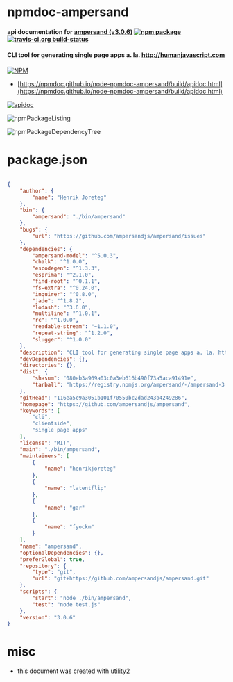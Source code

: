 # npmdoc-ampersand

#### api documentation for  [ampersand (v3.0.6)](https://github.com/ampersandjs/ampersand)  [![npm package](https://img.shields.io/npm/v/npmdoc-ampersand.svg?style=flat-square)](https://www.npmjs.org/package/npmdoc-ampersand) [![travis-ci.org build-status](https://api.travis-ci.org/npmdoc/node-npmdoc-ampersand.svg)](https://travis-ci.org/npmdoc/node-npmdoc-ampersand)

#### CLI tool for generating single page apps a. la. http://humanjavascript.com

[![NPM](https://nodei.co/npm/ampersand.png?downloads=true&downloadRank=true&stars=true)](https://www.npmjs.com/package/ampersand)

- [https://npmdoc.github.io/node-npmdoc-ampersand/build/apidoc.html](https://npmdoc.github.io/node-npmdoc-ampersand/build/apidoc.html)

[![apidoc](https://npmdoc.github.io/node-npmdoc-ampersand/build/screenCapture.buildCi.browser.%252Ftmp%252Fbuild%252Fapidoc.html.png)](https://npmdoc.github.io/node-npmdoc-ampersand/build/apidoc.html)

![npmPackageListing](https://npmdoc.github.io/node-npmdoc-ampersand/build/screenCapture.npmPackageListing.svg)

![npmPackageDependencyTree](https://npmdoc.github.io/node-npmdoc-ampersand/build/screenCapture.npmPackageDependencyTree.svg)



# package.json

```json

{
    "author": {
        "name": "Henrik Joreteg"
    },
    "bin": {
        "ampersand": "./bin/ampersand"
    },
    "bugs": {
        "url": "https://github.com/ampersandjs/ampersand/issues"
    },
    "dependencies": {
        "ampersand-model": "^5.0.3",
        "chalk": "^1.0.0",
        "escodegen": "^1.3.3",
        "esprima": "^2.1.0",
        "find-root": "^0.1.1",
        "fs-extra": "^0.24.0",
        "inquirer": "^0.8.0",
        "jade": "^1.8.2",
        "lodash": "^3.6.0",
        "multiline": "^1.0.1",
        "rc": "^1.0.0",
        "readable-stream": "~1.1.0",
        "repeat-string": "^1.2.0",
        "slugger": "^1.0.0"
    },
    "description": "CLI tool for generating single page apps a. la. http://humanjavascript.com",
    "devDependencies": {},
    "directories": {},
    "dist": {
        "shasum": "080eb3a969a03c0a3eb616b490f73a5aca91491e",
        "tarball": "https://registry.npmjs.org/ampersand/-/ampersand-3.0.6.tgz"
    },
    "gitHead": "116ea5c9a3051b101f70550bc2dad243b4249286",
    "homepage": "https://github.com/ampersandjs/ampersand",
    "keywords": [
        "cli",
        "clientside",
        "single page apps"
    ],
    "license": "MIT",
    "main": "./bin/ampersand",
    "maintainers": [
        {
            "name": "henrikjoreteg"
        },
        {
            "name": "latentflip"
        },
        {
            "name": "gar"
        },
        {
            "name": "fyockm"
        }
    ],
    "name": "ampersand",
    "optionalDependencies": {},
    "preferGlobal": true,
    "repository": {
        "type": "git",
        "url": "git+https://github.com/ampersandjs/ampersand.git"
    },
    "scripts": {
        "start": "node ./bin/ampersand",
        "test": "node test.js"
    },
    "version": "3.0.6"
}
```



# misc
- this document was created with [utility2](https://github.com/kaizhu256/node-utility2)
